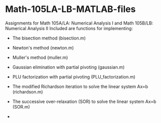 # Math-105LA-LB-MATLAB-files
Assignments for Math 105A/LA: Numerical Analysis I and Math 105B/LB: Numerical Analysis II
Included are functions for implementing:
- The bisection method (bisection.m)
- Newton's method (newton.m)
- Muller's method (muller.m)
- Gaussian elimination with partial pivoting (gaussian.m)
- PLU factorization with partial pivoting (PLU_factorization.m)
- The modified Richardson iteration to solve the linear system Ax=b (richardson.m)
- The successive over-relaxation (SOR) to solve the linear system Ax=b (SOR.m)

- 
